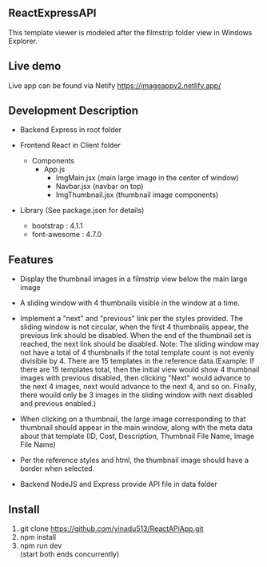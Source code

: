 ## ReactExpressAPI

This template viewer is modeled after the filmstrip folder view in Windows Explorer.

## Live demo

Live app can be found via Netify https://imageappv2.netlify.app/

## Development Description

- Backend Express in root folder
- Frontend React in Client folder
  - Components
    - App.js
      - ImgMain.jsx (main large image in the center of window)
      - Navbar.jsx (navbar on top)
      - ImgThumbnail.jsx (thumbnail image components)

- Library (See package.json for details)
  - bootstrap : 4.1.1
  - font-awesome : 4.7.0

## Features

- Display the thumbnail images in a filmstrip view below the main large image
- A sliding window with 4 thumbnails visible in the window at a time.
- Implement a "next" and "previous" link per the styles provided. The sliding window is not circular, when the first 4 thumbnails appear, the previous link should be disabled. When the end of the thumbnail set is reached, the next link should be disabled. Note: The sliding window may not have a total of 4 thumbnails if the total template count is not evenly divisible by 4. There are 15 templates in the reference data.(Example: If there are 15 templates total, then the initial view would show 4 thumbnail images with previous disabled, then clicking "Next" would advance to the next 4 images, next would advance to the next 4, and so on. Finally, there wouild only be 3 images in the sliding window with next disabled and previous enabled.)
- When clicking on a thumbnail, the large image corresponding to that thumbnail should appear in the main window, along with the meta data about that template (ID, Cost, Description, Thumbnail File Name, Image File Name)
- Per the reference styles and html, the thumbnail image should have a border when selected.

- Backend NodeJS and Express provide API file in data folder

## Install
  1. git clone https://github.com/yinadu513/ReactAPiApp.git
  2. npm install
  3. npm run dev  
     (start both ends concurrently)
